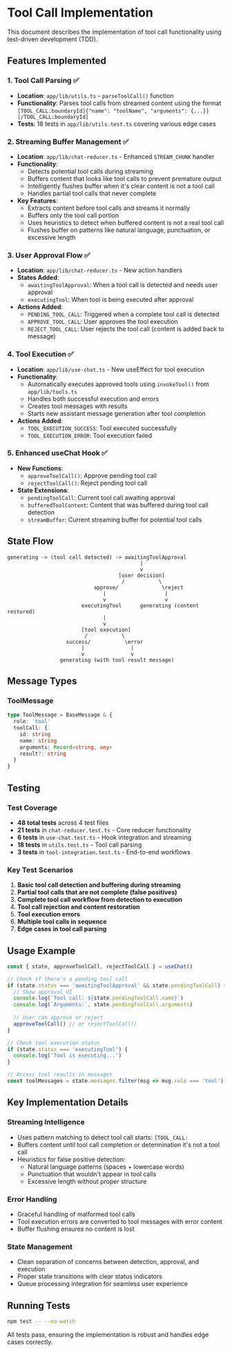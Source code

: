 # Tool Call Implementation

This document describes the implementation of tool call functionality using test-driven development (TDD).

## Features Implemented

### 1. Tool Call Parsing ✅
- **Location**: `app/lib/utils.ts` - `parseToolCall()` function
- **Functionality**: Parses tool calls from streamed content using the format `[TOOL_CALL:boundaryId]{"name": "toolName", "arguments": {...}}[/TOOL_CALL:boundaryId]`
- **Tests**: 18 tests in `app/lib/utils.test.ts` covering various edge cases

### 2. Streaming Buffer Management ✅
- **Location**: `app/lib/chat-reducer.ts` - Enhanced `STREAM_CHUNK` handler
- **Functionality**: 
  - Detects potential tool calls during streaming
  - Buffers content that looks like tool calls to prevent premature output
  - Intelligently flushes buffer when it's clear content is not a tool call
  - Handles partial tool calls that never complete
- **Key Features**:
  - Extracts content before tool calls and streams it normally
  - Buffers only the tool call portion
  - Uses heuristics to detect when buffered content is not a real tool call
  - Flushes buffer on patterns like natural language, punctuation, or excessive length

### 3. User Approval Flow ✅
- **Location**: `app/lib/chat-reducer.ts` - New action handlers
- **States Added**:
  - `awaitingToolApproval`: When a tool call is detected and needs user approval
  - `executingTool`: When tool is being executed after approval
- **Actions Added**:
  - `PENDING_TOOL_CALL`: Triggered when a complete tool call is detected
  - `APPROVE_TOOL_CALL`: User approves the tool execution
  - `REJECT_TOOL_CALL`: User rejects the tool call (content is added back to message)

### 4. Tool Execution ✅
- **Location**: `app/lib/use-chat.ts` - New useEffect for tool execution
- **Functionality**:
  - Automatically executes approved tools using `invokeTool()` from `app/lib/tools.ts`
  - Handles both successful execution and errors
  - Creates tool messages with results
  - Starts new assistant message generation after tool completion
- **Actions Added**:
  - `TOOL_EXECUTION_SUCCESS`: Tool executed successfully
  - `TOOL_EXECUTION_ERROR`: Tool execution failed

### 5. Enhanced useChat Hook ✅
- **New Functions**:
  - `approveToolCall()`: Approve pending tool call
  - `rejectToolCall()`: Reject pending tool call
- **State Extensions**:
  - `pendingToolCall`: Current tool call awaiting approval
  - `bufferedToolContent`: Content that was buffered during tool call detection
  - `streamBuffer`: Current streaming buffer for potential tool calls

## State Flow

```
generating -> (tool call detected) -> awaitingToolApproval
                                           |
                                           v
                                    [user decision]
                                     /           \
                            approve/              \reject
                               |                   |
                               v                   v
                        executingTool      generating (content restored)
                               |
                               v
                        [tool execution]
                         /           \
                   success/           \error
                        |               |
                        v               v
                 generating (with tool result message)
```

## Message Types

### ToolMessage
```typescript
type ToolMessage = BaseMessage & {
  role: 'tool'
  toolCall: {
    id: string
    name: string
    arguments: Record<string, any>
    result?: string
  }
}
```

## Testing

### Test Coverage
- **48 total tests** across 4 test files
- **21 tests** in `chat-reducer.test.ts` - Core reducer functionality
- **6 tests** in `use-chat.test.ts` - Hook integration and streaming
- **18 tests** in `utils.test.ts` - Tool call parsing
- **3 tests** in `tool-integration.test.ts` - End-to-end workflows

### Key Test Scenarios
1. **Basic tool call detection and buffering during streaming**
2. **Partial tool calls that are not complete (false positives)**
3. **Complete tool call workflow from detection to execution**
4. **Tool call rejection and content restoration**
5. **Tool execution errors**
6. **Multiple tool calls in sequence**
7. **Edge cases in tool call parsing**

## Usage Example

```typescript
const { state, approveToolCall, rejectToolCall } = useChat()

// Check if there's a pending tool call
if (state.status === 'awaitingToolApproval' && state.pendingToolCall) {
  // Show approval UI
  console.log(`Tool call: ${state.pendingToolCall.name}`)
  console.log(`Arguments:`, state.pendingToolCall.arguments)
  
  // User can approve or reject
  approveToolCall() // or rejectToolCall()
}

// Check tool execution status
if (state.status === 'executingTool') {
  console.log('Tool is executing...')
}

// Access tool results in messages
const toolMessages = state.messages.filter(msg => msg.role === 'tool')
```

## Key Implementation Details

### Streaming Intelligence
- Uses pattern matching to detect tool call starts: `[TOOL_CALL:`
- Buffers content until tool call completion or determination it's not a tool call
- Heuristics for false positive detection:
  - Natural language patterns (spaces + lowercase words)
  - Punctuation that wouldn't appear in tool calls
  - Excessive length without proper structure

### Error Handling
- Graceful handling of malformed tool calls
- Tool execution errors are converted to tool messages with error content
- Buffer flushing ensures no content is lost

### State Management
- Clean separation of concerns between detection, approval, and execution
- Proper state transitions with clear status indicators
- Queue processing integration for seamless user experience

## Running Tests

```bash
npm test -- --no-watch
```

All tests pass, ensuring the implementation is robust and handles edge cases correctly.